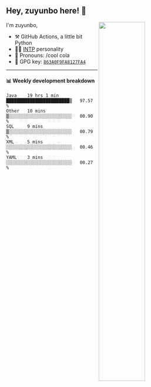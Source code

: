 

## Hey, zuyunbo here! :wave: 
[<img align="right" width="50%" src="https://github-readme-stats.vercel.app/api?username=zuyunbo&theme=dark&show_icons=true">](https://metrics.lecoq.io/ouuan?template=classic)

I'm zuyunbo,

-   :hammer_and_pick: GitHub Actions, a little bit Python
-   :man_scientist: [INTP](https://www.16personalities.com/profiles/3302586f07ca3) personality
-   :man: Pronouns: /cool cola
-   :key: GPG key: [`863A0F9FA8127FA4`](https://github.com/zuyunbo.gpg)

---

#### :bar_chart: Weekly development breakdown
<!--START_SECTION:waka-->
```text
Java    19 hrs 1 min    ████████████████████████▒   97.57 % 
Other   10 mins         ▒░░░░░░░░░░░░░░░░░░░░░░░░   00.90 % 
SQL     9 mins          ▒░░░░░░░░░░░░░░░░░░░░░░░░   00.79 % 
XML     5 mins          ░░░░░░░░░░░░░░░░░░░░░░░░░   00.46 % 
YAML    3 mins          ░░░░░░░░░░░░░░░░░░░░░░░░░   00.27 % 
```
<!--END_SECTION:waka-->

